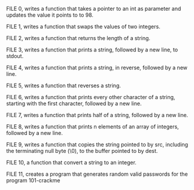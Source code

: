 FILE 0, writes a function that takes a pointer to an int as parameter and updates the value it points to to 98.

FILE 1, writes a function that swaps the values of two integers.

FILE 2, writes  a function that returns the length of a string.

FILE 3, writes a function that prints a string, followed by a new line, to stdout.

FILE 4, writes a function that prints a string, in reverse, followed by a new line.

FILE 5, writes  a function that reverses a string.

FILE 6, writes a function that prints every other character of a string, starting with the first character, followed by a new line.

FILE 7, writes a function that prints half of a string, followed by a new line.

FILE 8, writes  a function that prints n elements of an array of integers, followed by a new line.

FILE 9, writes a function that copies the string pointed to by src, including the terminating null byte (\0), to the buffer pointed to by dest.

FILE 10, a function that convert a string to an integer.

FILE 11, creates a program that generates random valid passwords for the program 101-crackme
